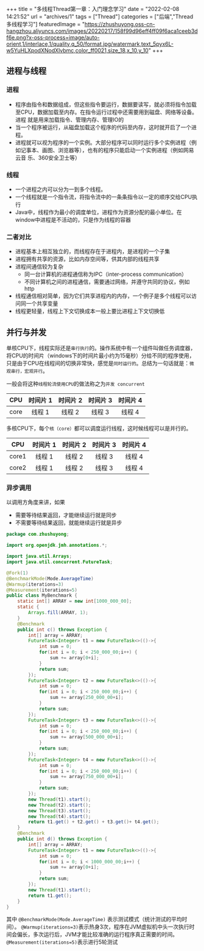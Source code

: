 +++
title = "多线程Thread第一章：入门理念学习"
date = "2022-02-08 14:21:52"
url = "archives/1"
tags = ["Thread"]
categories = ["后端","Thread多线程学习"]
featuredImage = "https://zhushuyong.oss-cn-hangzhou.aliyuncs.com/images/20220217/158f99d96eff4ff09f6aca1ceeb3df6e.png?x-oss-process=image/auto-orient,1/interlace,1/quality,q_50/format,jpg/watermark,text_5pyx6L-w5YuHLXpodXNodXlvbmc,color_ff0021,size_18,x_10,y_10"
+++

## 进程与线程 ##

### 进程 ###

- 程序由指令和数据组成，但这些指令要运行，数据要读写，就必须将指令加载至CPU，数据加载至内存。在指令运行过程中还需要用到磁盘、网络等设备。进程
就是用来加载指令、管理内存、管理IO的
- 当一个程序被运行，从磁盘加载这个程序的代码至内存，这时就开启了一个进程。
- 进程就可以视为程序的一个实例。大部分程序可以同时运行多个实例进程（例如记事本、画图、浏览器等），也有的程序只能启动一个实例进程（例如网易云音
乐、360安全卫士等）

### 线程 ###
- 一个进程之内可以分为一到多个线程。
- 一个线程就是一个指令流，将指令流中的一条条指令以一定的顺序交给CPU执行
- Java中，线程作为最小的调度单位，进程作为资源分配的最小单位。在window中进程是不活动的，只是作为线程的容器

### 二者对比 ###

- 进程基本上相互独立的，而线程存在于进程内，是进程的一个子集
- 进程拥有共享的资源，比如内存空间等，供其内部的线程共享
- 进程间通信较为复杂
  - 同一台计算机的进程通信称为IPC（inter-process communication）
  - 不同计算机之间的进程通信，需要通过网络，并遵守共同的协议，例如http
- 线程通信相对简单，因为它们共享进程内的内存，一个例子是多个线程可以访问同一个共享变量
- 线程更轻量，线程上下文切换成本一般上要比进程上下文切换低

## 并行与并发 ##

单核CPU下，线程实际还是`串行执行`的。操作系统中有一个组件叫做任务调度器，将CPU的时间片（windows下的时间片最小约为15毫秒）分给不同的程序使用，
只是由于CPU在线程间的切换非常快，感觉是`同时运行的`。总结为一句话就是：`微观串行，宏观并行`。

一般会将这种`线程轮流使用CPU`的做法称之为`并发 concurrent`

| CPU | 时间片 1 | 时间片 2 | 时间片 3 | 时间片 4 |
|:----:|:----:|:----:|:----:|:----:|
| core | 线程 1 | 线程 2  | 线程 3 | 线程 4 |

多核CPU下，每个`核（core）`都可以调度运行线程，这时候线程可以是并行的。

|  CPU  | 时间片 1 | 时间片 2 | 时间片 3 | 时间片 4 |
|:-----:|:----:|:----:|:----:|:----:|
| core1 | 线程 1 | 线程 2  | 线程 3 | 线程 4 |
| core2 | 线程 1 | 线程 2  | 线程 3 | 线程 4 |

### 异步调用 ###

以调用方角度来讲，如果
* 需要等待结果返回，才能继续运行就是同步
* 不需要等待结果返回，就能继续运行就是异步

```java
package com.zhushuyong;

import org.openjdk.jmh.annotations.*;

import java.util.Arrays;
import java.util.concurrent.FutureTask;

@Fork(1)
@BenchmarkMode(Mode.AverageTime)
@Warmup(iterations=3)
@Measurement(iterations=5)
public class MyBenchmark {
    static int[] ARRAY = new int[1000_000_00];
    static {
        Arrays.fill(ARRAY, 1);
    }
    @Benchmark
    public int c() throws Exception {
        int[] array = ARRAY;
        FutureTask<Integer> t1 = new FutureTask<>(()->{
            int sum = 0;
            for(int i = 0; i < 250_000_00;i++) {
                sum += array[0+i];
            }
            return sum;
        });
        FutureTask<Integer> t2 = new FutureTask<>(()->{
            int sum = 0;
            for(int i = 0; i < 250_000_00;i++) {
                sum += array[250_000_00+i];
            }
            return sum;
        });
        FutureTask<Integer> t3 = new FutureTask<>(()->{
            int sum = 0;
            for(int i = 0; i < 250_000_00;i++) {
                sum += array[500_000_00+i];
            }
            return sum;
        });
        FutureTask<Integer> t4 = new FutureTask<>(()->{
            int sum = 0;
            for(int i = 0; i < 250_000_00;i++) {
                sum += array[750_000_00+i];
            }
            return sum;
        });
        new Thread(t1).start();
        new Thread(t2).start();
        new Thread(t3).start();
        new Thread(t4).start();
        return t1.get() + t2.get() + t3.get()+ t4.get();
    }
    @Benchmark
    public int d() throws Exception {
        int[] array = ARRAY;
        FutureTask<Integer> t1 = new FutureTask<>(()->{
            int sum = 0;
            for(int i = 0; i < 1000_000_00;i++) {
                sum += array[0+i];
            }
            return sum;
        });
        new Thread(t1).start();
        return t1.get();
    }
}
```
其中 `@BenchmarkMode(Mode.AverageTime)` 表示测试模式（统计测试的平均时间）。
`@Warmup(iterations=3)`表示热身3次，程序在JVM虚拟机中头一次执行时间会偏长，多次运行后，JVM才能比较准确的运行程序真正需要的时间。
`@Measurement(iterations=5)`表示进行5轮测试





